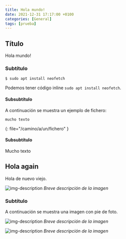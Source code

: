 ```yaml
---
title: Hola mundo!
date: 2021-12-31 17:17:00 +0100
categories: [General]
tags: [prueba]
---
```


## Título
Hola mundo!

### Subtítulo

```console
$ sudo apt install neofetch
```

Podemos tener código inline `sudo apt install neofetch`.

#### Subsubtítulo

A continuación se muestra un ejemplo de fichero:

```shell
mucho texto
```
{: file="/camino/a/un/fichero" }

#### Subsubtítulo

Mucho texto

## Hola again

Hola de nuevo viejo.

![img-description](https://pbs.twimg.com/profile_images/1438905642262175753/kesiMZxW_400x400.jpg)
_Breve descripción de la imagen_

### Subtítulo

A continuación se muestra una imagen con pie de foto.

![img-description](https://pbs.twimg.com/profile_images/1438905642262175753/kesiMZxW_400x400.jpg)
_Breve descripción de la imagen_

![img-description](https://pbs.twimg.com/profile_images/1438905642262175753/kesiMZxW_400x400.jpg)
_Breve descripción de la imagen_